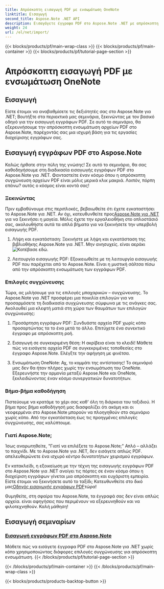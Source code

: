```yaml
---
title: Απρόσκοπτη εισαγωγή PDF με ενσωμάτωση OneNote
linktitle: Εισαγωγή
second_title: Aspose.Note .NET API
description: Εισαγάγετε έγγραφα PDF στο Aspose.Note .NET με απρόσκοπτη ενσωμάτωση χρησιμοποιώντας διάφορες επιλογές συγχώνευσης. Μάθετε με οδηγούς βήμα προς βήμα, συμπεριλαμβανομένης της ενσωμάτωσης του OneNote.
weight: 24
url: /el/net/import/
---
```


{{< blocks/products/pf/main-wrap-class >}}
{{< blocks/products/pf/main-container >}}
{{< blocks/products/pf/tutorial-page-section >}}

# Απρόσκοπτη εισαγωγή PDF με ενσωμάτωση OneNote


## Εισαγωγή

Είστε έτοιμοι να αναβαθμίσετε τις δεξιότητές σας στο Aspose.Note για .NET; Βουτήξτε στα περιεκτικά μας σεμινάρια, ξεκινώντας με τον βασικό οδηγό για την εισαγωγή εγγράφων PDF. Σε αυτό το σεμινάριο, θα εξερευνήσουμε την απρόσκοπτη ενσωμάτωση αρχείων PDF στο Aspose.Note, παρέχοντάς σας μια ισχυρή βάση για τις εργασίες διαχείρισης εγγράφων σας.

## Εισαγωγή εγγράφων PDF στο Aspose.Note

Καλώς ήρθατε στην πύλη της γνώσης! Σε αυτό το σεμινάριο, θα σας καθοδηγήσουμε στη διαδικασία εισαγωγής εγγράφων PDF στο Aspose.Note για .NET. Φανταστείτε έναν κόσμο όπου η απρόσκοπτη συγχώνευση αρχείων PDF είναι μόλις μερικά κλικ μακριά. Λοιπόν, πόρπη επάνω? αυτός ο κόσμος είναι κοντά σας!

### Ξεκινώντας

 Πριν εμβαθύνουμε στις περιπλοκές, βεβαιωθείτε ότι έχετε εγκαταστήσει το Aspose.Note για .NET. Αν όχι, κατευθυνθείτε προς[Aspose.Note για .NET](https://products.aspose.com/note/net) για να ξεκινήσει η μαγεία. Μόλις έχετε την εργαλειοθήκη στο οπλοστάσιό σας, ακολουθήστε αυτά τα απλά βήματα για να ξεκινήσετε την υπερβολή εισαγωγής PDF.

1. Λήψη και εγκατάσταση: Ξεκινήστε με λήψη και εγκατάσταση της βιβλιοθήκης Aspose.Note για .NET. Μην ανησυχείς. είναι αεράκι![Κατέβασε εδώ](https://downloads.aspose.com/note/net).

2. Λειτουργία εισαγωγής PDF: Εξοικειωθείτε με τη λειτουργία εισαγωγής PDF που παρέχεται από το Aspose.Note. Είναι η μυστική σάλτσα πίσω από την απρόσκοπτη ενσωμάτωση των εγγράφων PDF.

### Επιλογές συγχώνευσης

Τώρα, ας μιλήσουμε για τις επιλογές μπαχαρικών – συγχώνευσης. Το Aspose.Note για .NET προσφέρει μια ποικιλία επιλογών για να προσαρμόσετε τη διαδικασία συγχώνευσης σύμφωνα με τις ανάγκες σας. Ακολουθεί μια κλεφτή ματιά στη χώρα των θαυμάτων των επιλογών συγχώνευσης:

1. Προσάρτηση εγγράφων PDF: Συνδυάστε αρχεία PDF χωρίς κόπο προσαρτώντας τα το ένα μετά το άλλο. Επιτύχετε ένα συνεκτικό έγγραφο με απρόσκοπτη ροή.

2. Εισαγωγή σε συγκεκριμένη θέση: Η ακρίβεια είναι το κλειδί! Μάθετε πώς να εισάγετε αρχεία PDF σε συγκεκριμένες τοποθεσίες στο έγγραφο Aspose.Note. Ελέγξτε την αφήγηση με φινέτσα.

3. Ενσωμάτωση OneNote: Αχ, το κομμάτι της αντίστασης! Το σεμινάριό μας δεν θα ήταν πλήρες χωρίς την ενσωμάτωση του OneNote. Εξερευνήστε την αρμονία μεταξύ Aspose.Note και OneNote, ξεκλειδώνοντας έναν κόσμο συνεργατικών δυνατοτήτων.

### Βήμα-βήμα καθοδήγηση

Πιστεύουμε να κρατάμε το χέρι σας καθ' όλη τη διάρκεια του ταξιδιού. Η βήμα προς βήμα καθοδήγησή μας διασφαλίζει ότι ακόμη και οι νεοφερμένοι στο Aspose.Note μπορούν να πλοηγηθούν στο σεμινάριο χωρίς κόπο. Από την εγκατάσταση έως τις προηγμένες επιλογές συγχώνευσης, σας καλύπτουμε.

### Γιατί Aspose.Note;

Ίσως αναρωτηθείτε, "Γιατί να επιλέξετε το Aspose.Note;" Απλό – αλλάζει το παιχνίδι. Με το Aspose.Note για .NET, δεν εισάγετε απλώς PDF. απελευθερώνετε ένα ισχυρό κέντρο δυνατοτήτων χειρισμού εγγράφων.

 Εν κατακλείδι, η εξοικείωση με την τέχνη της εισαγωγής εγγράφων PDF στο Aspose.Note για .NET ανοίγει τις πόρτες σε έναν κόσμο όπου η διαχείριση εγγράφων γίνεται μια απρόσκοπτη και ευχάριστη εμπειρία. Είστε έτοιμοι να ξεκινήσετε αυτό το ταξίδι; Κατευθυνθείτε στο δικό μας[Οδηγός εισαγωγής εγγράφων PDF](./import-pdf-documents/)τώρα!

Θυμηθείτε, στη σφαίρα του Aspose.Note, τα έγγραφά σας δεν είναι απλώς αρχεία. είναι αφηγήσεις που περιμένουν να εξερευνηθούν και να φιλοτεχνηθούν. Καλή μάθηση!
## Εισαγωγή σεμιναρίων
### [Εισαγωγή εγγράφων PDF στο Aspose.Note](./import-pdf-documents/)
Μάθετε πώς να εισάγετε έγγραφα PDF στο Aspose.Note για .NET χωρίς κόπο χρησιμοποιώντας διάφορες επιλογές συγχώνευσης για απρόσκοπτη ενσωμάτωση.
{{< /blocks/products/pf/tutorial-page-section >}}

{{< /blocks/products/pf/main-container >}}
{{< /blocks/products/pf/main-wrap-class >}}

{{< blocks/products/products-backtop-button >}}
